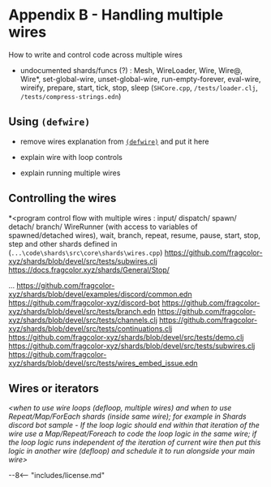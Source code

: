 # Appendix B - Handling multiple wires

How to write and control code across multiple wires

- undocumented shards/funcs (?) : Mesh, WireLoader, Wire, Wire@, Wire*, set-global-wire, unset-global-wire, run-empty-forever, eval-wire, wireify, prepare, start, tick, stop, sleep (`SHCore.cpp`, `/tests/loader.clj`, `/tests/compress-strings.edn`)

## Using `(defwire)`
- remove wires explanation from [`(defwire)`](https://docs.fragcolor.xyz/functions/macros/#defwire) and put it here 

- explain wire with loop controls
- explain running multiple wires

## Controlling the wires

*<program control flow with multiple wires :  input/ dispatch/ spawn/ detach/ branch/ WireRunner (with access to variables of spawned/detached wires), wait, branch, repeat, resume, pause, start, stop, step and other shards defined in (`...\code\shards\src\core\shards\wires.cpp`)
https://github.com/fragcolor-xyz/shards/blob/devel/src/tests/subwires.clj
https://docs.fragcolor.xyz/shards/General/Stop/

...
https://github.com/fragcolor-xyz/shards/blob/devel/examples/discord/common.edn
https://github.com/fragcolor-xyz/discord-bot
https://github.com/fragcolor-xyz/shards/blob/devel/src/tests/branch.edn
https://github.com/fragcolor-xyz/shards/blob/devel/src/tests/channels.clj
https://github.com/fragcolor-xyz/shards/blob/devel/src/tests/continuations.clj
https://github.com/fragcolor-xyz/shards/blob/devel/src/tests/demo.clj
https://github.com/fragcolor-xyz/shards/blob/devel/src/tests/subwires.clj
https://github.com/fragcolor-xyz/shards/blob/devel/src/tests/wires_embed_issue.edn

## Wires or iterators
*<when to use wire loops (defloop, multiple wires) and when to use Repeat/Map/ForEach shards (inside same wire); for example in Shards discord bot sample - If the loop logic should end within that iteration of the wire use a Map/Repeat/Foreach to code the loop logic in the same wire; if the loop logic runs independent of the iteration of current wire then put this logic in another wire (defloop) and schedule it to run alongside your main wire>*

--8<-- "includes/license.md"
   